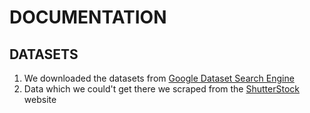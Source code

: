 # DOCUMENTATION

## DATASETS
1. We downloaded the datasets from [Google Dataset Search Engine](https://datasetsearch.research.google.com/)
2. Data which we could't get there we scraped from the [ShutterStock](https://www.google.com/search?q=shutterpic&oq=shutterpic&aqs=chrome..69i57.4125j0j4&sourceid=chrome&ie=UTF-8) website
